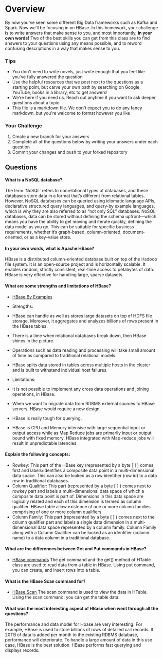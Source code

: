 # Overview

By now you've seen some different Big Data frameworks such as Kafka and Spark. Now we'll be focusing in on HBase. In this homework, your
challenge is to write answers that make sense to you, and most importantly, **in your own words!**
Two of the best skills you can get from this class are to find answers to your questions using any means possible, and to
reword confusing descriptions in a way that makes sense to you. 

### Tips
* You don't need to write novels, just write enough that you feel like you've fully answered the question
* Use the helpful resources that we post next to the questions as a starting point, but carve your own path by searching on Google, YouTube, books in a library, etc to get answers!
* We're here if you need us. Reach out anytime if you want to ask deeper questions about a topic 
* This file is a markdown file. We don't expect you to do any fancy markdown, but you're welcome to format however you like


### Your Challenge
1. Create a new branch for your answers 
2. Complete all of the questions below by writing your answers under each question
3. Commit your changes and push to your forked repository

## Questions
#### What is a NoSQL database? 
The term ‘NoSQL’ refers to nonrelational types of databases, and these databases store data in a format that’s different from relational tables.
However, NoSQL databases can be queried using idiomatic language APIs, declarative structured query languages, and query-by example languages, which is why they are also referred to as “not only SQL” databases.
NoSQL databases, data can be stored without defining the schema upfront—which means you have the ability to get moving and iterate quickly, defining the data model as you go. 
This can be suitable for specific business requirements, whether it’s graph-based, column-oriented, document-oriented, or as a key-value store.
#### In your own words, what is Apache HBase? 
HBase is a distributed column-oriented database built on top of the Hadoop file system. It is an open-source project and is horizontally scalable.
It enables random, strictly consistent, real-time access to petabytes of data. HBase is very effective for handling large, sparse datasets.

#### What are some strengths and limitations of HBase? 
* [HBase By Examples](https://sparkbyexamples.com/apache-hbase-tutorial/)

* Strengths:
- HBase can handle as well as stores large datasets on top of HDFS file storage. Moreover, it aggregates and analyzes billions of rows present in the HBase tables.
- There is a time when relational databases break down, then HBase shines in the picture.
- Operations such as data reading and processing will take small amount of time as compared to traditional relational models.
- HBase splits data stored in tables across multiple hosts in the cluster and is built to withstand individual host failures.
 
- Limitations:
- It is not possible to implement any cross data operations and joining operations, in HBase.
- When we want to migrate data from RDBMS external sources to HBase servers, HBase would require a new design.
- HBase is really tough for querying.
- HBase is CPU and Memory intensive with large sequential input or output access while as Map Reduce jobs are primarily input or output bound with fixed memory. 
  HBase integrated with Map-reduce jobs will result in unpredictable latencies

#### Explain the following concepts: 
* Rowkey: This part of the HBase key (represented by a byte [ ] ) comes first and labels/identifies a composite data point in a multi-dimensional data space. 
          This can also be looked as a row identifier (row id) to a data row in traditional databases.
* Column Qualifier: This part (represented by a byte [ ] ) comes next to rowkey part and labels a multi-dimensional data space of which a composite data point is part of. Dimensions in this data space are logically related and each of this dimension is termed as column qualifier. 
                    HBase table allow existence of one or more column families comprising of one or more column qualifiers.
* Column Family: This part (represented by a byte [ ] ) comes next to the column qualifier part and labels a single data dimension in a multi-dimensional data space represented by a column family. 
                 Column Family along with a Column Qualifier can be looked as an identifier (column name) to a data column in a traditional database.


#### What are the differences between Get and Put commands in HBase? 
* [HBase commands](https://www.tutorialspoint.com/hbase/hbase_create_data.htm)
  The get command and the get() method of HTable class are used to read data from a table in HBase. Using put command, you can create, and insert rows into a table.


#### What is the HBase Scan command for? 
* [HBase Scan](https://www.tutorialspoint.com/hbase/hbase_scan.htm)
  The scan command is used to view the data in HTable. Using the scan command, you can get the table data.

#### What was the most interesting aspect of HBase when went through all the questions? 
The performance and data model for Hbase are very interesting. For example, HBase is used to store billions of rows of detailed call records. 
If 20TB of data is added per month to the existing RDBMS database, performance will deteriorate.
To handle a large amount of data in this use case, HBase is the best solution. HBase performs fast querying and displays records.